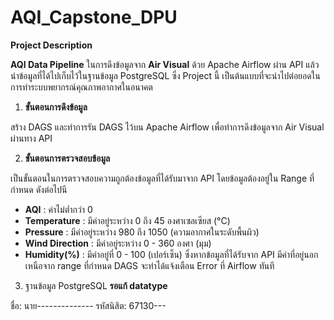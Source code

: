 # AQI_Capstone_DPU

**Project Description**

**AQI Data Pipeline** ในการดึงข้อมูลจาก **Air Visual** ด้วย Apache Airflow ผ่าน API แล้วนำข้อมูลที่ได้ไปเก็บไว้ในฐานข้อมูล PostgreSQL ซึ่ง Project นี้ เป็นต้นแบบที่จะนำไปต่อยอดในการทำระบบพยากรณ์คุณภาพอากาศในอนาคต
 1. **ขั้นตอนการดึงข้อมูล**

สร้าง DAGS และทำการรัน DAGS ไว้บน Apache Airflow เพื่อทำการดึงข้อมูลจาก Air Visual ผ่านทาง API

 2. **ขั้นตอนการตรวจสอบข้อมูล**

เป็นขั้นตอนในการตรวจสอบความถูกต้องข้อมูลที่ได้รับมาจาก API โดยข้อมูลต้องอยู่ใน Range ที่กำหนด ดังต่อไปนี
 - **AQI** : ค่าไม่ต่ำกว่า 0
 - **Temperature** : มีค่าอยู่ระหว่าง 0 ถึง 45 องศาเซลเซียส (°C)
 - **Pressure** : มีค่าอยู่ระหว่าง 980 ถึง 1050 (ความอากาศในระดับพื้นผิว)
 - **Wind Direction** : มีค่าอยู่ระหว่าง 0 - 360 องศา (มุม)
 - **Humidity(%)** : มีค่าอยู๋ที่ 0 - 100 (เปอร์เซ็น)
ซึ่งหากข้อมูลที่ได้รับจาก API มีค่าที่อยู่นอกเหนือจาก range ที่กำหนด DAGS จะทำได้แจ้งเตือน Error ที่ Airflow ทันที

3. ฐานข้อมูล PostgreSQL
**รอแก้ datatype**

  
  
  

ชื่อ: นาย-------------- รหัสนิสิต: 67130---